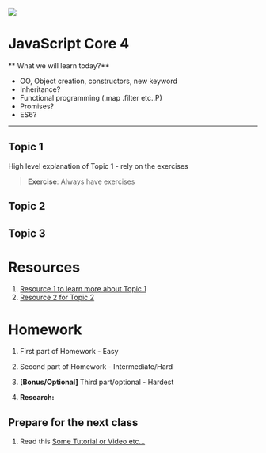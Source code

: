 ![](https://img.shields.io/badge/status-draft-darkred.svg)
# JavaScript Core 4
** What we will learn today?**
- OO, Object creation, constructors, new keyword
- Inheritance?
- Functional programming (.map .filter etc..P)
- Promises?
- ES6?
---

## Topic 1
High level explanation of Topic 1 - rely on the exercises
> **Exercise**: Always have exercises

## Topic 2

## Topic 3


# Resources
1. [Resource 1 to learn more about Topic 1](https://google.com)
2. [Resource 2 for Topic 2](https://google.com)

# Homework

1. First part of Homework - Easy

2. Second part of Homework - Intermediate/Hard

3. **[Bonus/Optional]** Third part/optional - Hardest

4. **Research:**

## Prepare for the next class
1. Read this [Some Tutorial or Video etc...](https://google.com)
